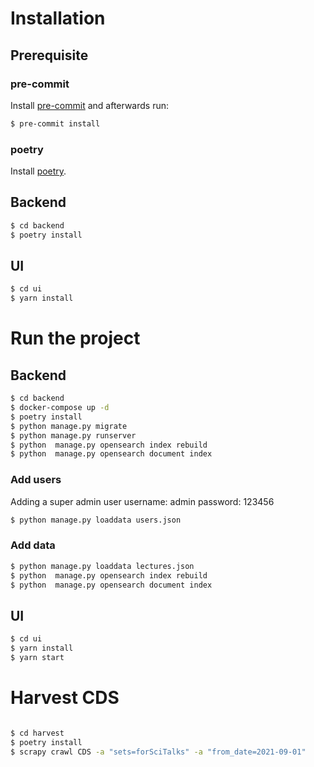 # Installation

## Prerequisite

### pre-commit

Install [pre-commit](https://pre-commit.com/#installation) and afterwards run:

```bash
$ pre-commit install
```

### poetry

Install [poetry](https://python-poetry.org/docs/#installation).

## Backend

```bash
$ cd backend
$ poetry install
```

## UI

```bash
$ cd ui
$ yarn install
```

# Run the project

## Backend

```bash
$ cd backend
$ docker-compose up -d
$ poetry install
$ python manage.py migrate
$ python manage.py runserver
$ python  manage.py opensearch index rebuild
$ python  manage.py opensearch document index
```

### Add users

Adding a super admin user username: admin password: 123456

```bash
$ python manage.py loaddata users.json
```

### Add data

```bash
$ python manage.py loaddata lectures.json
$ python  manage.py opensearch index rebuild
$ python  manage.py opensearch document index
```

## UI

```bash
$ cd ui
$ yarn install
$ yarn start
```

# Harvest CDS

```bash

$ cd harvest
$ poetry install
$ scrapy crawl CDS -a "sets=forSciTalks" -a "from_date=2021-09-01"
```
